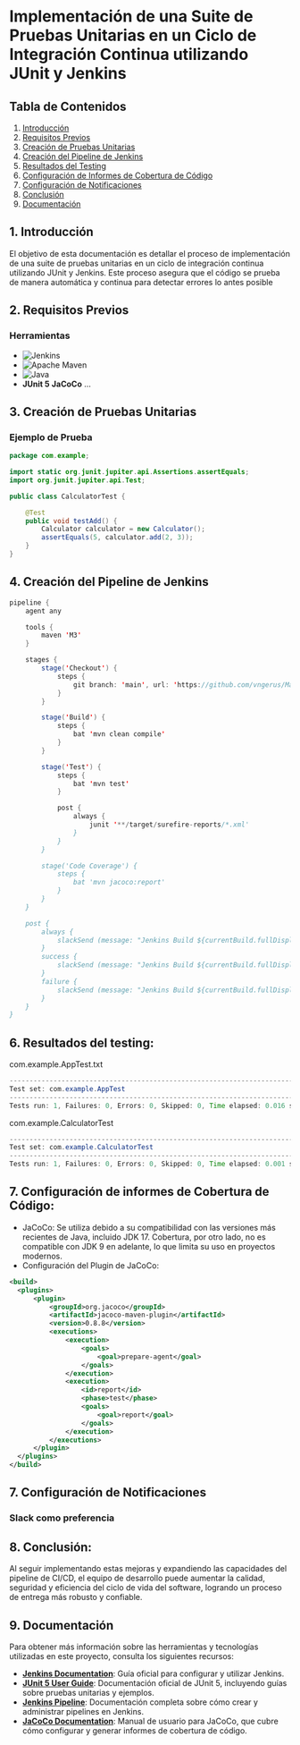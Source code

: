 # Implementación de una Suite de Pruebas Unitarias en un Ciclo de Integración Continua utilizando JUnit y Jenkins

## Tabla de Contenidos

1. [Introducción](#1-introducción)
2. [Requisitos Previos](#2-requisitos-previos)
3. [Creación de Pruebas Unitarias](#3-creación-de-pruebas-unitarias)
4. [Creación del Pipeline de Jenkins](#4-creación-del-pipeline-de-jenkins)
5. [Resultados del Testing](#5-resultados-del-testing)
6. [Configuración de Informes de Cobertura de Código](#6-configuración-de-informes-de-cobertura-de-código)
7. [Configuración de Notificaciones](#7-configuración-de-notificaciones)
8. [Conclusión](#8-conclusión)
9. [Documentación](#9-documentación)


## 1. Introducción
El objetivo de esta documentación es detallar el proceso de implementación de una suite de pruebas unitarias en un ciclo de integración continua utilizando JUnit y Jenkins. Este proceso asegura que el código se prueba de manera automática y continua para detectar errores lo antes posible

## 2. Requisitos Previos
### Herramientas
- ![Jenkins](https://img.shields.io/badge/jenkins-%232C5263.svg?style=for-the-badge&logo=jenkins&logoColor=white)
- ![Apache Maven](https://img.shields.io/badge/Apache%20Maven-C71A36?style=for-the-badge&logo=Apache%20Maven&logoColor=white)
- ![Java](https://img.shields.io/badge/java-%23ED8B00.svg?style=for-the-badge&logo=openjdk&logoColor=white)
- **JUnit 5**
  **JaCoCo**
...

## 3. Creación de Pruebas Unitarias
### Ejemplo de Prueba
```java
package com.example;

import static org.junit.jupiter.api.Assertions.assertEquals;
import org.junit.jupiter.api.Test;

public class CalculatorTest {

    @Test
    public void testAdd() {
        Calculator calculator = new Calculator();
        assertEquals(5, calculator.add(2, 3));
    }
}
```
## 4. Creación del Pipeline de Jenkins
```java
pipeline {
    agent any

    tools {
        maven 'M3'
    }

    stages {
        stage('Checkout') {
            steps {
                git branch: 'main', url: 'https://github.com/vngerus/Maven-JUnite.git'
            }
        }

        stage('Build') {
            steps {
                bat 'mvn clean compile'
            }
        }

        stage('Test') {
            steps {
                bat 'mvn test'
            }

            post {
                always {
                    junit '**/target/surefire-reports/*.xml'
                }
            }
        }

        stage('Code Coverage') {
            steps {
                bat 'mvn jacoco:report'
            }
        }
    }

    post {
        always {
            slackSend (message: "Jenkins Build ${currentBuild.fullDisplayName} Estado actual:")
        }
        success {
            slackSend (message: "Jenkins Build ${currentBuild.fullDisplayName} Se ha completado exitosamente")
        }
        failure {
            slackSend (message: "Jenkins Build ${currentBuild.fullDisplayName} Ha fallado la implementación")
        }
    }
}
```

## 6. Resultados del testing:
com.example.AppTest.txt 
```java
-------------------------------------------------------------------------------
Test set: com.example.AppTest
-------------------------------------------------------------------------------
Tests run: 1, Failures: 0, Errors: 0, Skipped: 0, Time elapsed: 0.016 s - in com.example.AppTest
```
com.example.CalculatorTest
```java
-------------------------------------------------------------------------------
Test set: com.example.CalculatorTest
-------------------------------------------------------------------------------
Tests run: 1, Failures: 0, Errors: 0, Skipped: 0, Time elapsed: 0.001 s - in com.example.CalculatorTest
```
## 7. Configuración de informes de Cobertura de Código:
-  JaCoCo: Se utiliza debido a su compatibilidad con las versiones más recientes de Java, incluido JDK 17. Cobertura, por otro lado, no es compatible con JDK 9 en adelante, lo que limita su uso en proyectos modernos.
-  Configuración del Plugin de JaCoCo:
  ```xml
  <build>
    <plugins>
        <plugin>
            <groupId>org.jacoco</groupId>
            <artifactId>jacoco-maven-plugin</artifactId>
            <version>0.8.8</version>
            <executions>
                <execution>
                    <goals>
                        <goal>prepare-agent</goal>
                    </goals>
                </execution>
                <execution>
                    <id>report</id>
                    <phase>test</phase>
                    <goals>
                        <goal>report</goal>
                    </goals>
                </execution>
            </executions>
        </plugin>
    </plugins>
</build>
  ```
## 7. Configuración de Notificaciones
 ### Slack como preferencia 

## 8. Conclusión:
Al seguir implementando estas mejoras y expandiendo las capacidades del pipeline de CI/CD, el equipo de desarrollo puede aumentar la calidad, seguridad y eficiencia del ciclo de vida del software, logrando un proceso de entrega más robusto y confiable.


## 9. Documentación

Para obtener más información sobre las herramientas y tecnologías utilizadas en este proyecto, consulta los siguientes recursos:

- **[Jenkins Documentation](https://www.jenkins.io/doc/)**: Guía oficial para configurar y utilizar Jenkins.
- **[JUnit 5 User Guide](https://junit.org/junit5/docs/current/user-guide/)**: Documentación oficial de JUnit 5, incluyendo guías sobre pruebas unitarias y ejemplos.
- **[Jenkins Pipeline](https://www.jenkins.io/doc/book/pipeline/)**: Documentación completa sobre cómo crear y administrar pipelines en Jenkins.
- **[JaCoCo Documentation](https://www.jacoco.org/jacoco/trunk/doc/)**: Manual de usuario para JaCoCo, que cubre cómo configurar y generar informes de cobertura de código.
